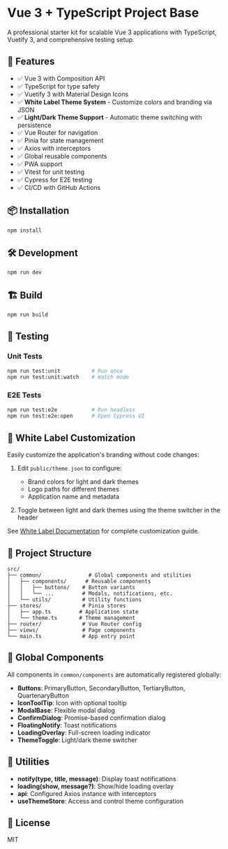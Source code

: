 # Vue 3 + TypeScript Project Base

A professional starter kit for scalable Vue 3 applications with TypeScript, Vuetify 3, and comprehensive testing setup.

## 🚀 Features

- ✅ Vue 3 with Composition API
- ✅ TypeScript for type safety
- ✅ Vuetify 3 with Material Design Icons
- ✅ **White Label Theme System** - Customize colors and branding via JSON
- ✅ **Light/Dark Theme Support** - Automatic theme switching with persistence
- ✅ Vue Router for navigation
- ✅ Pinia for state management
- ✅ Axios with interceptors
- ✅ Global reusable components
- ✅ PWA support
- ✅ Vitest for unit testing
- ✅ Cypress for E2E testing
- ✅ CI/CD with GitHub Actions

## 📦 Installation

```bash
npm install
```

## 🛠️ Development

```bash
npm run dev
```

## 🏗️ Build

```bash
npm run build
```

## 🧪 Testing

### Unit Tests

```bash
npm run test:unit          # Run once
npm run test:unit:watch    # Watch mode
```

### E2E Tests

```bash
npm run test:e2e           # Run headless
npm run test:e2e:open      # Open Cypress UI
```

## 🎨 White Label Customization

Easily customize the application's branding without code changes:

1. Edit `public/theme.json` to configure:

   - Brand colors for light and dark themes
   - Logo paths for different themes
   - Application name and metadata

2. Toggle between light and dark themes using the theme switcher in the header

See [White Label Documentation](./docs/WHITE_LABEL.md) for complete customization guide.

## 📁 Project Structure

```
src/
├── common/               # Global components and utilities
│   ├── components/      # Reusable components
│   │   ├── buttons/    # Button variants
│   │   └── ...         # Modals, notifications, etc.
│   └── utils/          # Utility functions
├── stores/             # Pinia stores
│   ├── app.ts         # Application state
│   └── theme.ts       # Theme management
├── router/             # Vue Router config
├── views/              # Page components
└── main.ts             # App entry point
```

## 🧩 Global Components

All components in `common/components` are automatically registered globally:

- **Buttons**: PrimaryButton, SecondaryButton, TertiaryButton, QuartenaryButton
- **IconToolTip**: Icon with optional tooltip
- **ModalBase**: Flexible modal dialog
- **ConfirmDialog**: Promise-based confirmation dialog
- **FloatingNotify**: Toast notifications
- **LoadingOverlay**: Full-screen loading indicator
- **ThemeToggle**: Light/dark theme switcher

## 🔧 Utilities

- **notify(type, title, message)**: Display toast notifications
- **loading(show, message?)**: Show/hide loading overlay
- **api**: Configured Axios instance with interceptors
- **useThemeStore**: Access and control theme configuration

## 📝 License

MIT
